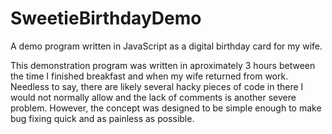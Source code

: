 # SweetieBirthdayDemo
A demo program written in JavaScript as a digital birthday card for my wife.

This demonstration program was written in aproximately 3 hours between the time I finished breakfast and when my wife
returned from work. Needless to say, there are likely several hacky pieces of code in there I would not normally allow
and the lack of comments is another severe problem. However, the concept was designed to be simple enough to make
bug fixing quick and as painless as possible.
